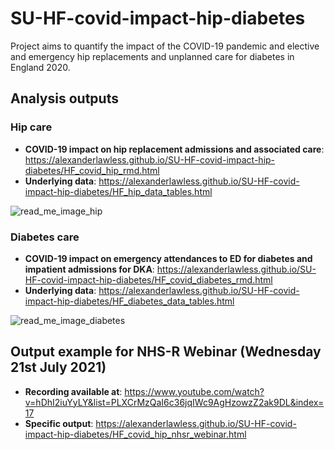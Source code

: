 # SU-HF-covid-impact-hip-diabetes
Project aims to quantify the impact of the COVID-19 pandemic and elective and emergency hip replacements and unplanned care for diabetes in England 2020.

## Analysis outputs

### Hip care

* **COVID-19 impact on hip replacement admissions and associated care**: <https://alexanderlawless.github.io/SU-HF-covid-impact-hip-diabetes/HF_covid_hip_rmd.html>
* **Underlying data**: <https://alexanderlawless.github.io/SU-HF-covid-impact-hip-diabetes/HF_hip_data_tables.html>

![read_me_image_hip](https://user-images.githubusercontent.com/57360691/126956730-ed748134-4571-4452-8633-8ed35439c124.png)


### Diabetes care

* **COVID-19 impact on emergency attendances to ED for diabetes and impatient admissions for DKA**: <https://alexanderlawless.github.io/SU-HF-covid-impact-hip-diabetes/HF_covid_diabetes_rmd.html>
* **Underlying data**: <https://alexanderlawless.github.io/SU-HF-covid-impact-hip-diabetes/HF_diabetes_data_tables.html>

![read_me_image_diabetes](https://user-images.githubusercontent.com/57360691/126956774-95cb5e8a-21a5-4409-a3e7-cae2221b4a9a.png)

## Output example for NHS-R Webinar (Wednesday 21st July 2021) 

* **Recording available at**: <https://www.youtube.com/watch?v=hDhI2iuYyLY&list=PLXCrMzQaI6c36jqIWc9AgHzowzZ2ak9DL&index=17>
* **Specific output**: <https://alexanderlawless.github.io/SU-HF-covid-impact-hip-diabetes/HF_covid_hip_nhsr_webinar.html>
